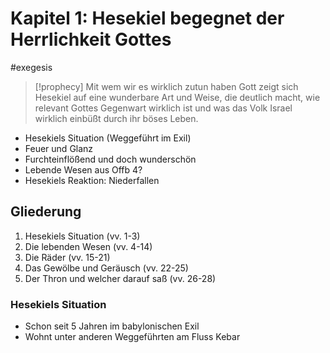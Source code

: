 # Kapitel 1: Hesekiel begegnet der Herrlichkeit Gottes

#exegesis 

> [!prophecy] Mit wem wir es wirklich zutun haben
> Gott zeigt sich Hesekiel auf eine wunderbare Art und Weise, die deutlich macht, wie relevant Gottes Gegenwart wirklich ist und was das Volk Israel wirklich einbüßt durch ihr böses Leben.

- Hesekiels Situation (Weggeführt im Exil)
- Feuer und Glanz
- Furchteinflößend und doch wunderschön
- Lebende Wesen aus Offb 4?
- Hesekiels Reaktion: Niederfallen

## Gliederung

1. Hesekiels Situation (vv. 1-3)
2. Die lebenden Wesen (vv. 4-14)
3. Die Räder (vv. 15-21)
4. Das Gewölbe und Geräusch (vv. 22-25)
5. Der Thron und welcher darauf saß (vv. 26-28)

### Hesekiels Situation

- Schon seit 5 Jahren im babylonischen Exil
- Wohnt unter anderen Weggeführten am Fluss Kebar